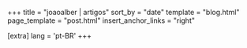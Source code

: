 +++
title = "joaoalber | artigos"
sort_by = "date"
template = "blog.html"
page_template = "post.html"
insert_anchor_links = "right"

[extra]
lang = 'pt-BR'
+++
